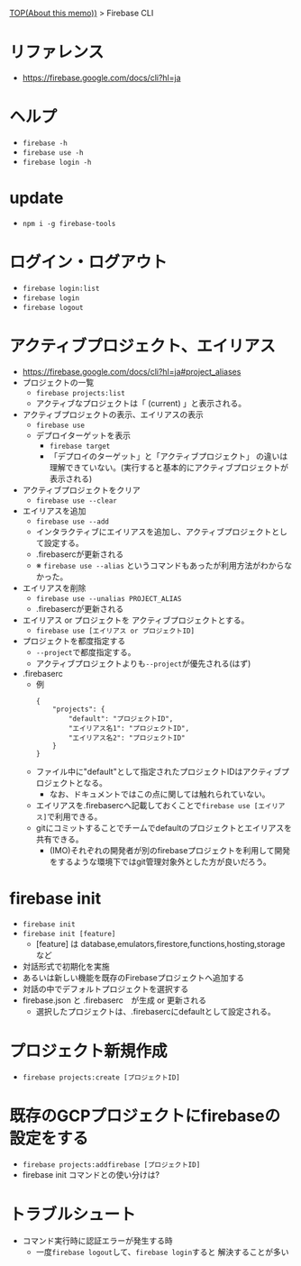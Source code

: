 [TOP(About this memo))](../README.md) > Firebase CLI


# リファレンス
* https://firebase.google.com/docs/cli?hl=ja

# ヘルプ
* `firebase -h`
* `firebase use -h`
* `firebase login -h`

# update
* `npm i -g firebase-tools`

# ログイン・ログアウト
* `firebase login:list`
* `firebase login`
* `firebase logout`

# アクティブプロジェクト、エイリアス
* https://firebase.google.com/docs/cli?hl=ja#project_aliases
* プロジェクトの一覧
    * `firebase projects:list`
    * アクティブなプロジェクトは「 (current) 」と表示される。
* アクティブプロジェクトの表示、エイリアスの表示
    * `firebase use`
    * デプロイターゲットを表示
        * `firebase target`
        * 「デプロイのターゲット」と「アクティブプロジェクト」 の違いは理解できていない。(実行すると基本的にアクティブプロジェクトが表示される)
* アクティブプロジェクトをクリア
    * `firebase use --clear`
* エイリアスを追加
    * `firebase use --add`
    * インタラクティブにエイリアスを追加し、アクティブプロジェクトとして設定する。
    * .firebasercが更新される
    * ※ `firebase use --alias` というコマンドもあったが利用方法がわからなかった。
* エイリアスを削除
    * `firebase use --unalias PROJECT_ALIAS`
    * .firebasercが更新される
* エイリアス or プロジェクトを アクティブプロジェクトとする。
    * `firebase use [エイリアス or プロジェクトID]`
* プロジェクトを都度指定する
    * `--project`で都度指定する。
    * アクティブプロジェクトよりも`--project`が優先される(はず)
* .firebaserc
    * 例
        ```
        {
            "projects": {
                "default": "プロジェクトID",
                "エイリアス名1": "プロジェクトID",
                "エイリアス名2": "プロジェクトID"
            }
        }
        ```
    * ファイル中に"default"として指定されたプロジェクトIDはアクティブプロジェクトとなる。
        * なお、ドキュメントではこの点に関しては触れられていない。
    * エイリアスを.firebasercへ記載しておくことで`firebase use [エイリアス]`で利用できる。
    * gitにコミットすることでチームでdefaultのプロジェクトとエイリアスを共有できる。
        * (IMO)それぞれの開発者が別のfirebaseプロジェクトを利用して開発をするような環境下ではgit管理対象外とした方が良いだろう。

# firebase init
* `firebase init`
* `firebase init [feature]`
    * [feature] は database,emulators,firestore,functions,hosting,storage など
* 対話形式で初期化を実施
* あるいは新しい機能を既存のFirebaseプロジェクトへ追加する
* 対話の中でデフォルトプロジェクトを選択する
* firebase.json と .firebaserc　が生成 or 更新される
    * 選択したプロジェクトは、.firebasercにdefaultとして設定される。

# プロジェクト新規作成
* `firebase projects:create [プロジェクトID]`

# 既存のGCPプロジェクトにfirebaseの設定をする
* `firebase projects:addfirebase [プロジェクトID]`
* firebase init コマンドとの使い分けは?

# トラブルシュート
* コマンド実行時に認証エラーが発生する時
    * 一度`firebase logout`して、`firebase login`すると 解決することが多い






